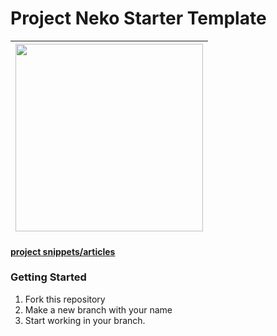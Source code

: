 # Project Neko Starter Template

<div align="center">
  
|<img src="https://user-images.githubusercontent.com/74975876/145233466-031aee46-04be-4b1d-a229-80752a58bd21.png" width="300" height="300" />|
|---|
  
</div>

#### [project snippets/articles](https://github.com/konoha-developers/project-snippets/blob/main/projects/01-project-neko/README.md)

### Getting Started

1) Fork this repository 
2) Make a new branch with your name
3) Start working in your branch. 
